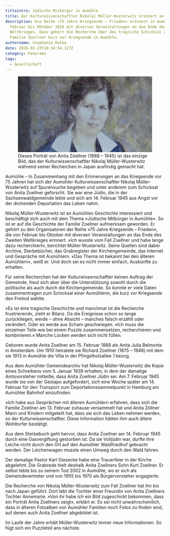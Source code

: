 ```yaml
---
titleintro: Jüdische Mitbürger in Aumühle
title: Der Kulturwissenschaftler Nikolaj Müller-Wusterwitz erinnert an Anita Zöllner
description: Die Reihe »75 Jahre Kriegsende – Frieden« erinnert in Aumühle von
  Februar bis Oktober 2020 mit diversen Veranstaltungen an das Ende des Zweiten
  Weltkrieges. Dazu gehört die Recherche über das tragische Schicksal der
  Familie Zoellner kurz vor Kriegsende in Aumühle.
authorname: Stephanie Rutke
date: 2020-02-23T10:34:54.127Z
category: Panorama
tags:
  - Gesellschaft
---
```


<figure>
  <img src="/static/media/2020-Zoellner-Anita .jpg">
  <figcaption>
Dieses Porträt von Anita Zöellner (1888 – 1945) ist das einzige Bild, das der  Kulturwissenschaftler Nikolaj Müller-Wusterwitz während seiner Recherchen in Japan ausfindig gemacht hat. 
   
  </figcaption>
</figure>


Aumühle – In Zusammenhang mit den Erinnerungen an das Kriegsende vor 75 Jahren hat sich der Aumühler Kulturwissenschaftler Nikolaj Müller-Wusterwitz auf Spurensuche begeben und unter anderem zum Schicksal von Anita Zoellner geforscht. Sie war eine Jüdin, die in der Sachsenwaldgemeinde lebte und sich am 14. Februar 1945 aus Angst vor der drohenden Deportation das Leben nahm.

Nikolaj Müller-Wusterwitz ist an Aumühles Geschichte interessiert und beschäftigt sich auch mit dem Thema »Jüdische Mitbürger in Aumühle«. So ist er auf die Geschichte der Familie Zoellner aufmerksam geworden. Er gehört zu den Organisatoren der Reihe »75 Jahre Kriegsende – Frieden«, die von Februar bis Oktober mit diversen Veranstaltungen an das Ende des Zweiten Weltkrieges erinnert. »Ich wusste vom Fall Zoellner und habe lange dazu recherchiert«, berichtet Müller-Wusterwitz. Seine Quellen sind dabei Archive, Sterbebücher, das Grabregister der Kirchengemeinde, das Internet und Gespräche mit Aumühlern. »Das Thema ist bekannt bei den älteren Aumühlern«, weiß er. Und doch sei es nicht immer einfach, Auskünfte zu erhalten.

Für seine Recherchen hat der Kulturwissenschaftler keinen Auftrag der Gemeinde, freut sich aber über die Unterstützung sowohl durch die politische als auch durch die Kirchengemeinde. So konnte er viele Daten zusammentragen zum Schicksal einer Aumühlerin, die kurz vor Kriegsende den Freitod wählte.

»Es ist eine tragische Geschichte und manchmal ist die Recherche frustrierend«, zieht er Bilanz. Da die Ereignisse schon so lange zurückliegen, werde – ohne Absicht – manches falsch erzählt oder verändert. Oder es werde aus Scham geschwiegen. »Ich muss die einzelnen Teile wie bei einem Puzzle zusammensetzen, recherchieren und kombinieren.« Manche Lücken werden sich nicht füllen.

Geboren wurde Anita Zoellner am 15. Februar 1888 als Anita Julia Belmonte in Amsterdam. Um 1910 heiratete sie Richard Zoellner (1875 – 1946) mit dem sie 1913 in Aumühle die Villa in der Pfingstholzallee 1 bezog.


Aus dem Aumühler Gemeindearchiv hat Nikolaj Müller-Wusterwitz die Kopie eines Schreibens vom 5. Januar 1939 erhalten, in dem der damalige Amtsvorsteher mitteilte, dass Anita Zoellner Jüdin sei. Am 7. Februar 1945 wurde sie von der Gestapo aufgefordert, sich eine Woche später am 14. Februar für den Transport zum Deportationssammelpunkt in Hamburg am Aumühler Bahnhof einzufinden.

»Ich habe aus Gesprächen mit älteren Aumühlern erfahren, dass sich die Familie Zoellner am 13. Februar zuhause versammelt hat und Anita Zöllner Mann und Kindern mitgeteilt hat, dass sie sich das Leben nehmen werde«, so der Kulturwissenschaftler. Diese Information hätten ihm auch  ältere Wohltorfer bestätigt. 


Aus dem Sterbebuch geht hervor, dass Anita Zoellner am 14. Februar 1945 durch eine Gasvergiftung gestorben ist. Da sie Volljüdin war, durfte ihre Leiche nicht durch den Ort auf den Aumühler Waldfriedhof gebracht werden. Der Leichenwagen musste einen Umweg durch den Wald fahren. 


Der damalige Pastor Karl Giesecke habe eine Trauerfeier in der Kirche abgelehnt. Die Grabrede hielt deshalb Anita Zoellners Sohn Kurt Zoellner. Er selbst lebte bis zu seinem Tod 2002 in Aumühle, wo er sich als Gemeindevertreter und von 1955 bis 1970 als Bürgervorsteher engagierte.

Die Recherche von Nikolaj Müller-Wusterwitz zum Fall Zoellner hat ihn bis nach Japan geführt. Dort lebt die Tochter einer Freundin von Anita Zoellners Tochter Annemarie. »Von ihr habe ich ein Bild zugeschickt bekommen, dass ein Porträt Anita Zoellners zeigt«, erklärt er. Es sei nicht unwahrscheinlich, dass in älteren Fotoalben von Aumühler Familien noch Fotos zu finden sind, auf denen auch Anita Zoellner abgebildet ist. 

Im Laufe der Jahre erhält Müller-Wusterwitz immer neue Informationen. So fügt sich ein Puzzleteil ans nächste.

